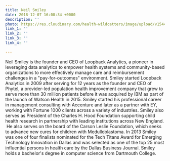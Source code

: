 ```yaml
---
title: Neil Smiley
date: 2018-12-07 16:00:34 +0000
description: ''
photo: https://res.cloudinary.com/health-wildcatters/image/upload/v1544198446/image.png
link_1: ''
link_2: ''
link_3: ''
link_4: ''

---
```

Neil Smiley is the founder and CEO of Loopback Analytics, a pioneer in leveraging data analytics to empower health systems and community-based organizations to more effectively manage care and reimbursement challenges in a "pay-for-outcomes" environment. Smiley started Loopback Analytics in 2009 after serving for 12 years as the founder and CEO of Phytel, a provider-led population health improvement company that grew to serve more than 30 million patients before it was acquired by IBM as part of the launch of Watson Health in 2015. Smiley started his professional career in management consulting with Accenture and later as a partner with EY, working with Fortune 1000 clients across a variety of industries. Smiley also serves as President of the Charles H. Hood Foundation supporting child health research in partnership with leading institutions across New England.  He also serves on the board of the Carson Leslie Foundation, which seeks to advance new cures for children with Medulloblastoma. In 2013 Smiley was one of four finalists nominated for the Tech Titans Award for Emerging Technology Innovation in Dallas and was selected as one of the top 25 most influential persons in health care by the Dallas Business Journal. Smiley holds a bachelor's degree in computer science from Dartmouth College.